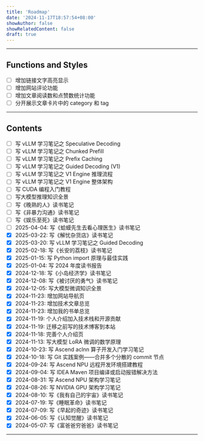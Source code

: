 ```yaml
---
title: 'Roadmap'
date: '2024-11-17T18:57:54+08:00'
showAuthor: false
showRelatedContent: false
draft: true
---
```


---

## Functions and Styles

- [ ] 增加链接文字高亮显示
- [ ] 增加网站评论功能
- [ ] 增加文章阅读数和点赞数统计功能
- [ ] 分开展示文章卡片中的 category 和 tag

---

## Contents

- [ ] 写 vLLM 学习笔记之 Speculative Decoding
- [ ] 写 vLLM 学习笔记之 Chunked Prefill
- [ ] 写 vLLM 学习笔记之 Prefix Caching
- [ ] 写 vLLM 学习笔记之 Guided Decoding (V1)
- [ ] 写 vLLM 学习笔记之 V1 Engine 推理流程
- [ ] 写 vLLM 学习笔记之 V1 Engine 整体架构
- [ ] 写 CUDA 编程入门教程
- [ ] 写大模型推理知识全景
- [ ] 写《晚熟的人》读书笔记
- [ ] 写《非暴力沟通》读书笔记
- [ ] 写《娱乐至死》读书笔记
- [ ] 2025-04-04: 写《蛤蟆先生去看心理医生》读书笔记
- [x] 2025-03-22: 写《解忧杂货店》读书笔记
- [x] 2025-03-20: 写 vLLM 学习笔记之 Guided Decoding
- [x] 2025-02-18: 写《长安的荔枝》读书笔记
- [x] 2025-01-15: 写 Python import 原理与最佳实践
- [x] 2025-01-04: 写 2024 年度读书报告
- [x] 2024-12-18: 写《小岛经济学》读书笔记
- [x] 2024-12-08: 写《被讨厌的勇气》读书笔记
- [x] 2024-12-05: 写大模型微调知识全景
- [x] 2024-11-23: 增加网站导航页
- [x] 2024-11-23: 增加技术文章总览
- [x] 2024-11-23: 增加我的书单总览
- [x] 2024-11-19: 个人介绍加入技术栈和开源贡献
- [x] 2024-11-19: 迁移之前写的技术博客到本站
- [x] 2024-11-18: 完善个人介绍页
- [x] 2024-11-13: 写大模型 LoRA 微调的数学原理
- [x] 2024-10-23: 写 Ascend aclnn 算子开发入门学习笔记
- [x] 2024-10-18: 写 Git 实践案例——合并多个分散的 commit 节点
- [x] 2024-09-24: 写 Ascend NPU 远程开发环境搭建教程
- [x] 2024-09-04: 写 IDEA Maven 项目编译或启动报错解决方法
- [x] 2024-08-31: 写 Ascend NPU 架构学习笔记
- [x] 2024-08-26: 写 NVIDIA GPU 架构学习笔记
- [x] 2024-08-10: 写《我有自己的宇宙》读书笔记
- [x] 2024-07-19: 写《睡眠革命》读书笔记
- [x] 2024-07-09: 写《早起的奇迹》读书笔记
- [x] 2024-06-05: 写《认知觉醒》读书笔记
- [x] 2024-05-07: 写《富爸爸穷爸爸》读书笔记

---
